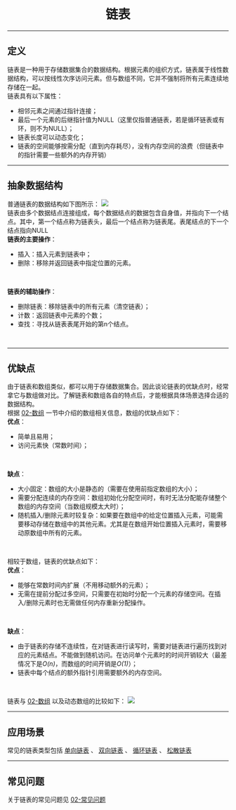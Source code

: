 # <center>链表
---

## 定义
链表是一种用于存储数据集合的数据结构。根据元素的组织方式，链表属于线性数据结构，可以按线性次序访问元素。但与数组不同，它并不强制将所有元素连续地存储在一起。<br/>
链表具有以下属性：
* 相邻元素之间通过指针连接；
* 最后一个元素的后继指针值为NULL（这里仅指普通链表，若是循环链表或有环，则不为NULL）；
* 链表长度可以动态变化；
* 链表的空间能够按需分配（直到内存耗尽），没有内存空间的浪费（但链表中的指针需要一些额外的内存开销）

---
## 抽象数据结构
普通链表的数据结构如下图所示：
<img src="https://s2.loli.net/2022/10/07/JPbWmyxwfu6vd8B.png">
<br/>
链表由多个数据结点连接组成，每个数据结点的数据包含自身值，并指向下一个结点。其中，第一个结点称为链表头，最后一个结点称为链表尾。表尾结点的下一个结点指向NULL
<br/>
**链表的主要操作**：
* 插入：插入元素到链表中；
* 删除：移除并返回链表中指定位置的元素。
<br/>

**链表的辅助操作**：
* 删除链表：移除链表中的所有元素（清空链表）；
* 计数：返回链表中元素的个数；
* 查找：寻找从链表表尾开始的第n个结点。
<br/>

---
## 优缺点
由于链表和数组类似，都可以用于存储数据集合。因此谈论链表的优缺点时，经常拿它与数组做对比。了解链表和数组各自的特点后，才能根据具体场景选择合适的数据结构。<br/>
根据 [02-数组](数据结构与算法/数据结构/01-数组/ReadMe.md) 一节中介绍的数组相关信息，数组的优缺点如下：<br/>
**优点**：
* 简单且易用；
* 访问元素快（常数时间）；
<br/>

**缺点**：
* 大小固定：数组的大小是静态的（需要在使用前指定数组的大小）；
* 需要分配连续的内存空间：数组初始化分配空间时，有时无法分配能存储整个数组的内存空间（当数组规模太大时）；
* 随机插入/删除元素时较复杂：如果要在数组中的给定位置插入元素，可能需要移动存储在数组中的其他元素。尤其是在数组开始位置插入元素时，需要移动原数组中所有的元素。
<br/>

相较于数组，链表的优缺点如下：
<br/>
**优点**：
* 能够在常数时间内扩展（不用移动额外的元素）；
* 无需在提前分配过多空间，只需要在初始时分配一个元素的存储空间。在插入/删除元素时也无需做任何内存重新分配操作。
<br/>

**缺点**：
* 由于链表的存储不连续性，在对链表进行读写时，需要对链表进行遍历找到对应的元素结点。不能做到随机访问。在访问单个元素时的时间开销较大（最差情况下是*O(n)*，而数组的时间开销是*O(1)*）；
* 链表中每个结点的额外指针引用需要额外的内存空间。
<br/>

链表与 [02-数组](数据结构与算法/数据结构/01-数组/ReadMe.md) 以及动态数组的比较如下：
<img src="https://s2.loli.net/2022/10/07/yZxN34RleWz1bUH.png">

---
## 应用场景
常见的链表类型包括 [单向链表](01-单向链表.md) 、 [双向链表](02-双向链表.md) 、 [循环链表](03-循环链表.md) 、 [松散链表](04-松散链表.md) 
<br/>

---
## 常见问题
关于链表的常见问题见 [02-常见问题](数据结构与算法/数据结构/02-链表/02-常见问题/ReadMe.md) 
<br/>